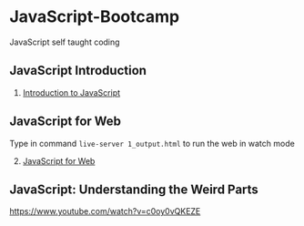 # JavaScript-Bootcamp
JavaScript self taught coding

## JavaScript Introduction
1. [Introduction to JavaScript](https://github.com/benjavicha1/JavaScript-Bootcamp/tree/master/Intro-to-JavaScript)


## JavaScript for Web
Type in command `live-server 1_output.html` to run the web in watch mode

2. [JavaScript for Web](https://github.com/benjavicha1/JavaScript-Bootcamp/tree/master/JavaScript-for-Web)

## JavaScript: Understanding the Weird Parts
https://www.youtube.com/watch?v=c0oy0vQKEZE
